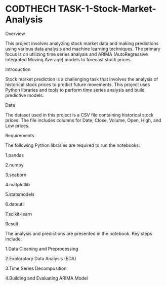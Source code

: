 # CODTHECH TASK-1-Stock-Market-Analysis

Overview

This project involves analyzing stock market data and making predictions using various data analysis and machine learning techniques. The primary focus is on utilizing time series analysis and ARIMA (AutoRegressive Integrated Moving Average) models to forecast stock prices.

Introduction

Stock market prediction is a challenging task that involves the analysis of historical stock prices to predict future movements. This project uses Python libraries and tools to perform time series analysis and build predictive models.

Data

The dataset used in this project is a CSV file containing historical stock prices. The file includes columns for Date, Close, Volume, Open, High, and Low prices.

Requirements

The following Python libraries are required to run the notebooks:

1.pandas

2.numpy

3.seaborn

4.matplotlib

5.statsmodels

6.dateutil

7.scikit-learn

Result

The analysis and predictions are presented in the notebook. Key steps include:

1.Data Cleaning and Preprocessing

2.Exploratory Data Analysis (EDA)

3.Time Series Decomposition

4.Building and Evaluating ARIMA Model
